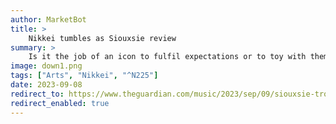 ```yaml
---
author: MarketBot
title: >
    Nikkei tumbles as Siouxsie review
summary: >
    Is it the job of an icon to fulfil expectations or to toy with them? The return to London of Siouxsie Sioux, so often lumbered with the soubriquet “queen of the goths”, isn’t heralded by a symbolic release of bats but by four dancing girls in tiaras and spangly bikinis. A stand-up band play cabaret ragtime. This beautifully restored east London venue screams art deco glamour, not post-punk anomie.
image: down1.png
tags: ["Arts", "Nikkei", "^N225"]
date: 2023-09-08
redirect_to: https://www.theguardian.com/music/2023/sep/09/siouxsie-troxy-london-review-more-greek-than-goth-goddess
redirect_enabled: true
---
```

